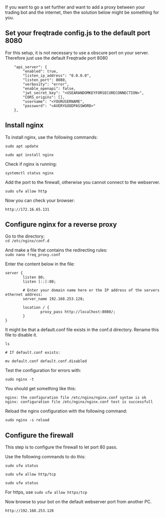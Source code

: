 If you want to go a set further and want to add a proxy between your trading bot and the internet, then the solution below might be something for you.

## Set your freqtrade config.js to the default port 8080

For this setup, it is not necessary to use a obscure port on your server. Therefore just use the default Freqtrade port 8080

```
    "api_server": {
        "enabled": true,
        "listen_ip_address": "0.0.0.0",
        "listen_port": 8080,
        "verbosity": "error",
        "enable_openapi": false,
        "jwt_secret_key": "<USEARANDOMKEYFORSECURECONNECTION>",
        "CORS_origins": [],
        "username": "<YOURUSERNAME",
        "password": "<AVERYGOODPASSWORD>"
    },

```

## Install nginx

To install nginx, use the following commands:

```
sudo apt update

sudo apt install nginx
```

Check if nginx is running:

```
systemctl status nginx
```

Add the port to the firewall, otherwise you cannot connect to the webserver.

```
sudo ufw allow http
```

Now you can check your browser:

```
http://172.16.65.131
```

## Configure nginx for a reverse proxy

Go to the directory:  
``cd /etc/nginx/conf.d``

And make a file that contains the redirecting rules:  
``sudo nano freq_proxy.conf``

Enter the content below in the file:

```
server { 
        listen 80;
        listen [::]:80;

        # Enter your domain name here or the IP address of the servers ethernet address:
        server_name 192.168.253.128;

        location / {
                proxy_pass http://localhost:8080/;
        }
}

```

It might be that a default.conf file exists in the conf.d directory. Rename this file to disable it.

```
ls

# If default.conf exists:

mv default.conf default.conf.disabled

```

Test the configuration for errors with:

```
sudo nginx -t
```

You should get something like this:

```
nginx: the configuration file /etc/nginx/nginx.conf syntax is ok
nginx: configuration file /etc/nginx/nginx.conf test is successfull
```

Reload the nginx configuration with the following command:

```
sudo nginx -s reload
```

## Configure the firewall

This step is to configure the firewall to let port 80 pass.

Use the following commands to do this:

```
sudo ufw status

sudo ufw allow http/tcp

sudo ufw status
```

For https, use ``sudo ufw allow https/tcp``


Now browse to your bot on the default webserver port from another PC. 

```
http://192.168.253.128
```

